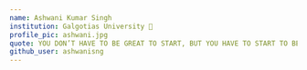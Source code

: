 ```yaml
---
name: Ashwani Kumar Singh
institution: Galgotias University 🚩 
profile_pic: ashwani.jpg 
quote: YOU DON’T HAVE TO BE GREAT TO START, BUT YOU HAVE TO START TO BE GREAT.
github_user: ashwanisng
---
```

